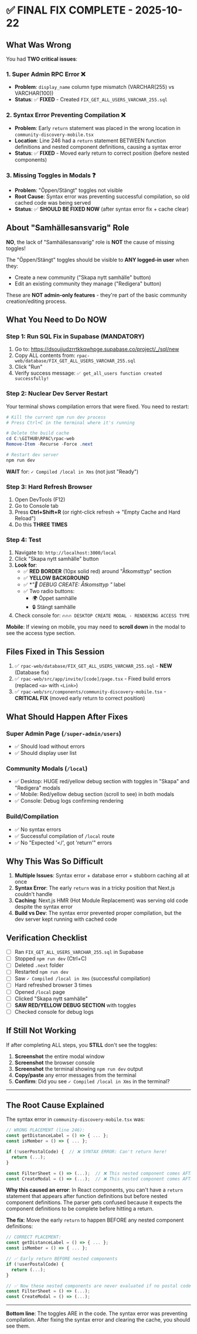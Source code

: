 # ✅ FINAL FIX COMPLETE - 2025-10-22

## What Was Wrong

You had **TWO critical issues**:

### 1. Super Admin RPC Error ❌
- **Problem**: `display_name` column type mismatch (VARCHAR(255) vs VARCHAR(100))
- **Status**: ✅ **FIXED** - Created `FIX_GET_ALL_USERS_VARCHAR_255.sql`

### 2. Syntax Error Preventing Compilation ❌
- **Problem**: Early `return` statement was placed in the wrong location in `community-discovery-mobile.tsx`
- **Location**: Line 246 had a `return` statement BETWEEN function definitions and nested component definitions, causing a syntax error
- **Status**: ✅ **FIXED** - Moved early return to correct position (before nested components)

### 3. Missing Toggles in Modals ❓
- **Problem**: "Öppen/Stängt" toggles not visible
- **Root Cause**: Syntax error was preventing successful compilation, so old cached code was being served
- **Status**: ✅ **SHOULD BE FIXED NOW** (after syntax error fix + cache clear)

## About "Samhällesansvarig" Role

**NO**, the lack of "Samhällesansvarig" role is **NOT** the cause of missing toggles!

The "Öppen/Stängt" toggles should be visible to **ANY logged-in user** when they:
- Create a new community ("Skapa nytt samhälle" button)
- Edit an existing community they manage ("Redigera" button)

These are **NOT admin-only features** - they're part of the basic community creation/editing process.

## What You Need to Do NOW

### Step 1: Run SQL Fix in Supabase (MANDATORY)

1. Go to: https://dsoujjudzrrtkkqwhpge.supabase.co/project/_/sql/new
2. Copy ALL contents from: `rpac-web/database/FIX_GET_ALL_USERS_VARCHAR_255.sql`
3. Click "Run"
4. Verify success message: `✅ get_all_users function created successfully!`

### Step 2: Nuclear Dev Server Restart

Your terminal shows compilation errors that were fixed. You need to restart:

```powershell
# Kill the current npm run dev process
# Press Ctrl+C in the terminal where it's running

# Delete the build cache
cd C:\GITHUB\RPAC\rpac-web
Remove-Item -Recurse -Force .next

# Restart dev server
npm run dev
```

**WAIT** for: `✓ Compiled /local in Xms` (not just "Ready")

### Step 3: Hard Refresh Browser

1. Open DevTools (F12)
2. Go to Console tab
3. Press **Ctrl+Shift+R** (or right-click refresh → "Empty Cache and Hard Reload")
4. Do this **THREE TIMES**

### Step 4: Test

1. Navigate to: `http://localhost:3000/local`
2. Click "Skapa nytt samhälle" button
3. **Look for**:
   - ✅ **RED BORDER** (10px solid red) around "Åtkomsttyp" section
   - ✅ **YELLOW BACKGROUND**
   - ✅ **"🚨 DEBUG CREATE: Åtkomsttyp *"** label
   - ✅ Two radio buttons:
     - 🌍 Öppet samhälle
     - 🔒 Stängt samhälle
4. Check console for: `🔥🔥🔥 DESKTOP CREATE MODAL - RENDERING ACCESS TYPE`

**Mobile**: If viewing on mobile, you may need to **scroll down** in the modal to see the access type section.

## Files Fixed in This Session

1. ✅ `rpac-web/database/FIX_GET_ALL_USERS_VARCHAR_255.sql` - **NEW** (Database fix)
2. ✅ `rpac-web/src/app/invite/[code]/page.tsx` - Fixed build errors (replaced `<a>` with `<Link>`)
3. ✅ `rpac-web/src/components/community-discovery-mobile.tsx` - **CRITICAL FIX** (moved early return to correct position)

## What Should Happen After Fixes

### Super Admin Page (`/super-admin/users`)
- ✅ Should load without errors
- ✅ Should display user list

### Community Modals (`/local`)
- ✅ Desktop: HUGE red/yellow debug section with toggles in "Skapa" and "Redigera" modals
- ✅ Mobile: Red/yellow debug section (scroll to see) in both modals
- ✅ Console: Debug logs confirming rendering

### Build/Compilation
- ✅ No syntax errors
- ✅ Successful compilation of `/local` route
- ✅ No "Expected '</', got 'return'" errors

## Why This Was So Difficult

1. **Multiple Issues**: Syntax error + database error + stubborn caching all at once
2. **Syntax Error**: The early `return` was in a tricky position that Next.js couldn't handle
3. **Caching**: Next.js HMR (Hot Module Replacement) was serving old code despite the syntax error
4. **Build vs Dev**: The syntax error prevented proper compilation, but the dev server kept running with cached code

## Verification Checklist

- [ ] Ran `FIX_GET_ALL_USERS_VARCHAR_255.sql` in Supabase
- [ ] Stopped `npm run dev` (Ctrl+C)
- [ ] Deleted `.next` folder
- [ ] Restarted `npm run dev`
- [ ] Saw `✓ Compiled /local in Xms` (successful compilation)
- [ ] Hard refreshed browser 3 times
- [ ] Opened `/local` page
- [ ] Clicked "Skapa nytt samhälle"
- [ ] **SAW RED/YELLOW DEBUG SECTION** with toggles
- [ ] Checked console for debug logs

## If Still Not Working

If after completing ALL steps, you **STILL** don't see the toggles:

1. **Screenshot** the entire modal window
2. **Screenshot** the browser console
3. **Screenshot** the terminal showing `npm run dev` output
4. **Copy/paste** any error messages from the terminal
5. **Confirm**: Did you see `✓ Compiled /local in Xms` in the terminal?

---

## The Root Cause Explained

The syntax error in `community-discovery-mobile.tsx` was:

```typescript
// WRONG PLACEMENT (line 246):
const getDistanceLabel = () => { ... };
const isMember = () => { ... };

if (!userPostalCode) {  // ❌ SYNTAX ERROR: Can't return here!
  return (...);
}

const FilterSheet = () => (...);  // ❌ This nested component comes AFTER the return!
const CreateModal = () => (...);  // ❌ This nested component comes AFTER the return!
```

**Why this caused an error**: In React components, you can't have a `return` statement that appears after function definitions but before nested component definitions. The parser gets confused because it expects the component definitions to be complete before hitting a return.

**The fix**: Move the early `return` to happen BEFORE any nested component definitions:

```typescript
// CORRECT PLACEMENT:
const getDistanceLabel = () => { ... };
const isMember = () => { ... };

// ✅ Early return BEFORE nested components
if (!userPostalCode) {
  return (...);
}

// ✅ Now these nested components are never evaluated if no postal code
const FilterSheet = () => (...);
const CreateModal = () => (...);
```

---

**Bottom line**: The toggles ARE in the code. The syntax error was preventing compilation. After fixing the syntax error and clearing the cache, you should see them.

